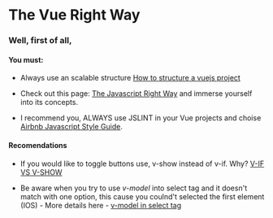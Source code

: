 # The Vue Right Way

### Well, first of all,
#### You must:
- Always use an scalable structure [How to structure a vuejs project](https://itnext.io/how-to-structure-a-vue-js-project-29e4ddc1aeeb)

- Check out this page: [The Javascript Right Way](http://jstherightway.org/) and immerse yourself into its concepts.

- I recommend you, ALWAYS use JSLINT in your Vue projects and choise [Airbnb Javascript Style Guide](https://github.com/airbnb/javascript).

#### Recomendations
- If you would like to toggle buttons use, v-show instead of v-if. Why? [V-IF VS V-SHOW](https://vuejs.org/v2/guide/conditional.html#v-if-vs-v-show)

- Be aware when you try to use *v-model* into select tag and it doesn't match with one option, this cause you coulnd't selected the first element (IOS) - More details here - [v-model in select tag](https://vuejs.org/v2/guide/forms.html#Select)
